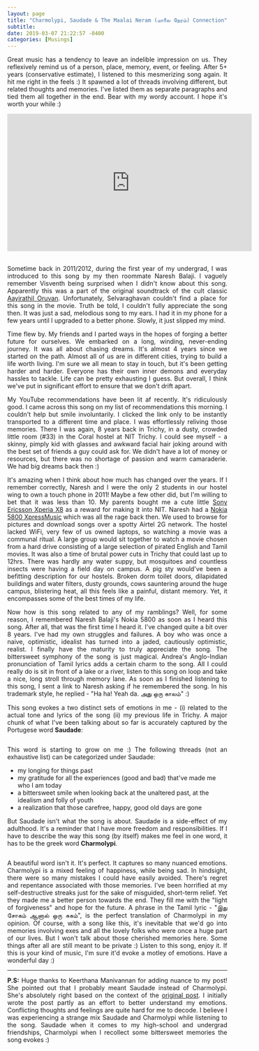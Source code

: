 ```yaml
---
layout: page
title: "Charmolypi, Saudade & The Maalai Neram (மாலை நேரம்) Connection"
subtitle: 
date: 2019-03-07 21:22:57 -0400
categories: [Musings]
---
```


<p align="justify"> Great music has a tendency to leave an indelible impression on us. They reflexively remind us of a person, place, memory, event, or feeling. After 5+ years (conservative estimate), I listened to this mesmerizing song again. It hit me right in the feels :) It spawned a lot of threads involving different, but related thoughts and memories. I've listed them as separate paragraphs and tied them all together in the end. Bear with my wordy account. I hope it's worth your while :) </p>

<center>
    <iframe width="560" height="315" src="https://www.youtube.com/embed/wrBeRs1vM4I" frameborder="0" allow="accelerometer; autoplay; encrypted-media; gyroscope; picture-in-picture" allowfullscreen></iframe>
</center>

<br>

<p align="justify"> Sometime back in 2011/2012, during the first year of my undergrad, I was introduced to this song by my then roommate Naresh Balaji. I vaguely remember Visventh being surprised when I didn't know about this song. Apparently this was a part of the original soundtrack of the cult classic <a href="https://en.wikipedia.org/wiki/Aayirathil_Oruvan_(2010_film)">Aayirathil Oruvan</a>. Unfortunately, Selvaraghavan couldn't find a place for this song in the movie. Truth be told, I couldn't fully appreciate the song then. It was just a sad, melodious song to my ears. I had it in my phone for a few years until I upgraded to a better phone. Slowly, it just slipped my mind. </p>

<p align="justify"> Time flew by. My friends and I parted ways in the hopes of forging a better future for ourselves. We embarked on a long, winding, never-ending journey. It was all about chasing dreams. It's almost 4 years since we started on the path. Almost all of us are in different cities, trying to build a life worth living. I'm sure we all mean to stay in touch, but it's been getting harder and harder. Everyone has their own inner demons and everyday hassles to tackle. Life can be pretty exhausting I guess. But overall, I think we've put in significant effort to ensure that we don't drift apart. </p>

<p align="justify"> My YouTube recommendations have been lit af recently. It's ridiculously good. I came across this song on my list of recommendations this morning. I couldn't help but smile involuntarily. I clicked the link only to be instantly transported to a different time and place. I was effortlessly reliving those memories. There I was again, 8 years back in Trichy, in a dusty, crowded little room (#33) in the Coral hostel at NIT Trichy. I could see myself - a skinny, pimply kid with glasses and awkward facial hair joking around with the best set of friends a guy could ask for. We didn't have a lot of money or resources, but there was no shortage of passion and warm camaraderie. We had big dreams back then :) </p>

<p align="justify"> It's amazing when I think about how much has changed over the years. If I remember correctly, Naresh and I were the only 2 students in our hostel wing to own a touch phone in 2011! Maybe a few other did, but I'm willing to bet that it was less than 10. My parents bought me a cute little <a href="https://en.wikipedia.org/wiki/Sony_Ericsson_Xperia_X8">Sony Ericsson Xperia X8</a> as a reward for making it into NIT. Naresh had a <a href="https://en.wikipedia.org/wiki/Nokia_5800_XpressMusic">Nokia 5800 XpressMusic</a> which was all the rage back then. We used to browse for pictures and download songs over a spotty Airtel 2G network. The hostel lacked WiFi, very few of us owned laptops, so watching a movie was a communal ritual. A large group would sit together to watch a movie chosen from a hard drive consisting of a large selection of pirated English and Tamil movies. It was also a time of brutal power cuts in Trichy that could last up to 12hrs. There was hardly any water suppy, but mosquitoes and countless insects were having a field day on campus. A pig sty would've been a befitting description for our hostels. Broken dorm toilet doors, dilapidated buildings and water filters, dusty grounds, cows sauntering around the huge campus, blistering heat, all this feels like a painful, distant memory. Yet, it encompasses some of the best times of my life. </p>

<p align="justify"> Now how is this song related to any of my ramblings? Well, for some reason, I remembered Naresh Balaji's Nokia 5800 as soon as I heard this song. After all, that was the first time I heard it. I've changed quite a bit over 8 years. I've had my own struggles and failures. A boy who was once a naive, optimistic, idealist has turned into a jaded, cautiously optimistic, realist. I finally have the maturity to truly appreciate the song. The bittersweet symphony of the song is just magical. Andrea's Anglo-Indian pronunciation of Tamil lyrics adds a certain charm to the song. All I could really do is sit in front of a lake or a river, listen to this song on loop and take a nice, long stroll through memory lane. As soon as I finished listening to this song, I sent a link to Naresh asking if he remembered the song. In his trademark style, he replied - "Ha ha! Yeah da. அது ஒரு காலம்" :) </p>

<p align="justify"> This song evokes a two distinct sets of emotions in me - (i) related to the actual tone and lyrics of the song (ii) my previous life in Trichy. A major chunk of what I've been talking about so far is accurately captured by the Portugese word <b>Saudade</b>: </p>

<div class="row uniform">
<div class="4u 12u$(medium)">
</div>
	<div class="4u 12u$(medium)">
        <span class="image main"><img src="{{site.baseurl}}/assets/images/saudade.png" alt="" /></span>
</div>
<div class="4u 12u$(medium)">
</div>
</div>

<p align="justify"> This word is starting to grow on me :) The following threads (not an exhaustive list) can be categorized under Saudade: </p>
<ul>
    <li> my longing for things past </li> 
    <li> my gratitude for all the experiences (good and bad) that've made me who I am today </li>
    <li> a bittersweet smile when looking back at the unaltered past, at the idealism and folly of youth </li>
    <li> a realization that those carefree, happy, good old days are gone </li>
</ul>


<p align="justify"> But Saudade isn't what the song is about. Saudade is a side-effect of my adulthood. It's a reminder that I have more freedom and responsibilities. If I have to describe the way this song (by itself) makes me feel in one word, it has to be the greek word <b>Charmolypi</b>. </p>

<div class="row uniform">
<div class="4u 12u$(medium)">
</div>
	<div class="4u 12u$(medium)">
        <span class="image main"><img src="{{site.baseurl}}/assets/images/charmolypi.jpg" alt="" /></span>
</div>
<div class="4u 12u$(medium)">
</div>
</div>

<p align="justify"> A beautiful word isn't it. It's perfect. It captures so many nuanced emotions. Charmolypi is a mixed feeling of happiness, while being sad. In hindsight, there were so many mistakes I could have easily avoided. There's regret and repentance associated with those memories. I've been horrified at my self-destructive streaks just for the sake of misguided, short-term relief. Yet they made me a better person towards the end. They fill me with the "light of forgiveness" and hope for the future. A phrase in the Tamil lyric - "இது சோகம் ஆனால் ஒரு சுகம்", is the perfect translation of Charmolypi in my opinion. Of course, with a song like this, it's inevitable that we'd go into memories involving exes and all the lovely folks who were once a huge part of our lives. But I won't talk about those cherished memories here. Some things after all are still meant to be private :) Listen to this song, enjoy it. If this is your kind of music, I'm sure it'd evoke a motley of emotions. Have a wonderful day :) </p>


<!-- ----------------------------------------------------------------------------------------------------------------- -->
<hr class="major" />

<p align="justify"> <b>P.S:</b> Huge thanks to Keerthana Manivannan for adding nuance to my post! She pointed out that I probably meant Saudade instead of Charmolypi. She's absolutely right based on the context of the <a href="https://github.com/gauthamvasan/blog/commit/e15dc9698afa32721dfe257d09130f065a3ecc6c">original post</a>. I initially wrote the post partly as an effort to better understand my emotions. Conflicting thoughts and feelings are quite hard for me to decode. I believe I was experiencing a strange mix Saudade and Charmolypi while listening to the song. Saudade when it comes to my high-school and undergrad friendships, Charmolypi when I recollect some bittersweet memories the song evokes :)   </p>